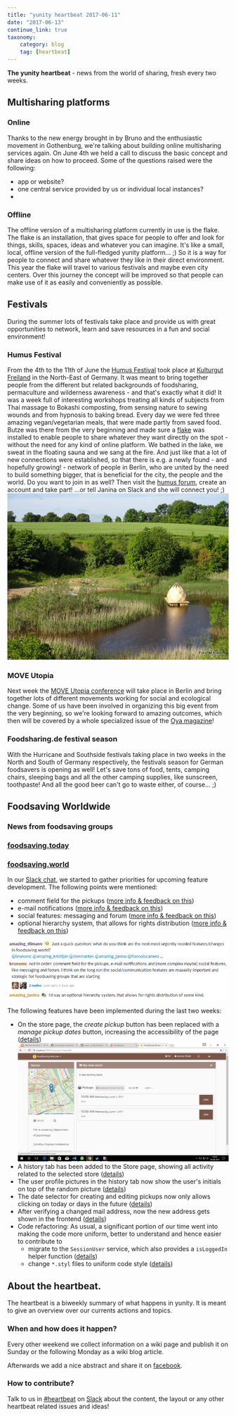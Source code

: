 ```yaml
---
title: "yunity heartbeat 2017-06-11"
date: "2017-06-13"
continue_link: true
taxonomy:
    category: blog
    tag: [heartbeat]
---
```


**The yunity heartbeat** - news from the world of sharing, fresh every two weeks.

## Multisharing platforms

### Online

Thanks to the new energy brought in by Bruno and the enthusiastic movement in Gothenburg, we're talking about building online multisharing services again. On June 4th we held a call to discuss the basic concept and share ideas on how to proceed. Some of the questions raised were the following:
* app or website?
* one central service provided by us or individual local instances?
* 

### Offline

The offline version of a multisharing platform currently in use is the flake. The flake is an installation, that gives space for people to offer and look for things, skills, spaces, ideas and whatever you can imagine. It's like a small, local, offline version of the full-fledged yunity platform... ;) So it is a way for people to connect and share whatever they like in their direct environment. This year the flake will travel to various festivals and maybe even city centers. Over this journey the concept will be improved so that people can make use of it as easily and conveniently as possible.

## Festivals

During the summer lots of festivals take place and provide us with great opportunities to network, learn and save resources in a fun and social environment!

### Humus Festival

From the 4th to the 11th of June the [Humus Festival](http://humus-festival.de/) took place at [Kulturgut Freiland](http://kulturgut-freiland.de/gelaende/) in the North-East of Germany. It was meant to bring together people from the different but related backgrounds of foodsharing, permaculture and wilderness awareness - and that's exactly what it did! It was a week full of interesting workshops treating all kinds of subjects from Thai massage to Bokashi composting, from sensing nature to sewing wounds and from hypnosis to baking bread. Every day we were fed three amazing vegan/vegetarian meals, that were made partly from saved food. Butze was there from the very beginning and made sure a [flake](https://www.youtube.com/watch?v=73SRZKvHqUA) was installed to enable people to share whatever they want directly on the spot - without the need for any kind of online platform.
We bathed in the lake, we sweat in the floating sauna and we sang at the fire. And just like that a lot of new connections were established, so that there is e.g. a newly found - and hopefully growing! - network of people in Berlin, who are united by the need to build something bigger, that is beneficial for the city, the people and the world. Do you want to join in as well? Then visit the [humus forum](http://humus-festival.de/forum/index.php), create an account and take part! ...or tell Janina on Slack and she will connect you! ;)
![Floating sauna](humussauna.jpg)

### MOVE Utopia

Next week the [MOVE Utopia conference](http://move-utopia.de/wp-content/uploads/2017/03/Aufruf_eng.pdf) will take place in Berlin and bring together lots of different movements working for social and ecological change. Some of us have been involved in organizing this big event from the very beginning, so we're looking forward to amazing outcomes, which then will be covered by a whole specialized issue of the [Oya magazine](http://www.oya-online.de/home/index.html)!

### Foodsharing.de festival season

With the Hurricane and Southside festivals taking place in two weeks in the North and South of Germany respectively, the festivals season for German foodsavers is opening as well! Let's save tons of food, tents, camping chairs, sleeping bags and all the other camping supplies, like sunscreen, toothpaste! And all the good beer can't go to waste either, of course... ;)

## Foodsaving Worldwide

### News from foodsaving groups 

### [foodsaving.today](https://foodsaving.today)

### [foodsaving.world](https://foodsaving.world)

In our [Slack chat](https://slackin.yunity.org), we started to gather priorities for upcoming feature development. The following points were mentioned:
- comment field for the pickups ([more info & feedback on this](https://github.com/yunity/foodsaving-frontend/issues/158))
- e-mail notifications ([more info & feedback on this](https://github.com/yunity/foodsaving-frontend/issues/257))
- social features: messaging and forum ([more info & feedback on this](https://github.com/yunity/foodsaving-frontend/issues/520))
- optional hierarchy system, that allows for rights distribution ([more info & feedback on this](https://github.com/yunity/foodsaving-frontend/issues/356))

![](fstool-wishes.png)

The following features have been implemented during the last two weeks:

- On the store page, the *create pickup* button has been replaced with a *manage pickup dates* button, increasing the accessibility of the page ([details](https://github.com/yunity/foodsaving-frontend/pull/512)) ![](fstool-managebutton.png)
- A history tab has been added to the Store page, showing all activity related to the selected store ([details](https://github.com/yunity/foodsaving-frontend/pull/516))
- The user profile pictures in the history tab now show the user's initials on top of the random picture ([details](https://github.com/yunity/foodsaving-frontend/pull/513))
- The date selector for creating and editing pickups now only allows clicking on today or days in the future ([details](https://github.com/yunity/foodsaving-frontend/pull/517))
- After verifying a changed mail address, now the new address gets shown in the frontend ([details](https://github.com/yunity/foodsaving-frontend/pull/510))
- Code refactoring: As usual, a significant portion of our time went into making the code more uniform, better to understand and hence easier to contribute to
  - migrate to the `SessionUser` service, which also provides a  `isLoggedIn` helper function ([details](https://github.com/yunity/foodsaving-frontend/pull/511))
  - change `*.styl` files to uniform code style ([details](https://github.com/yunity/foodsaving-frontend/pull/514))

## About the heartbeat.

The heartbeat is a biweekly summary of what happens in yunity. It is meant to give an overview over our currents actions and topics.

### When and how does it happen?

Every other weekend we collect information on a wiki page and publish it on Sunday or the following Monday as a wiki blog article.

Afterwards we add a nice abstract and share it on [facebook](https://www.facebook.com/yunity.org/).

### How to contribute?

Talk to us in [#heartbeat](https://yunity.slack.com/messages/heartbeat/) on [Slack](https://slackin.yunity.org) about the content, the layout or any other heartbeat related issues and ideas!